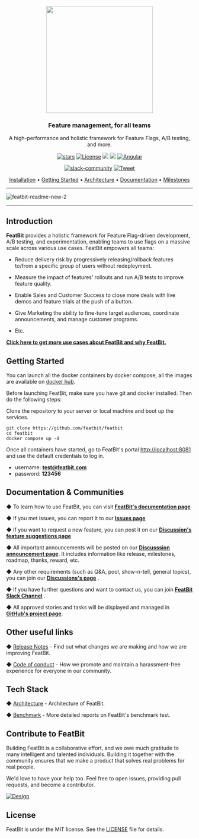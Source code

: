 

<div align="center">

<img src="https://user-images.githubusercontent.com/68597908/206148625-43f14f58-f3c0-4042-82a0-9f9421c270fa.png" width="288" > 

<h3 align="center">Feature management, for all teams</h3>

<p>
A high-performance and holistic framework for Feature Flags, A/B testing, and more.
</p>

<!--
Make New Badge Pattern badges inline
See https://github.com/all-?/all-contributors/issues/361#issuecomment-637166066
-->

[![stars](https://img.shields.io/github/stars/featbit/featbit.svg?style=flat&logo=github&colorB=red&label=stars)](https://github.com/featbit/featbit)                   [![License](https://img.shields.io/static/v1?label=license&message=MIT&color=brightgreen)](https://github.com/featbit/featbit/blob/main/LICENSE)
[![](https://img.shields.io/badge/.NET-%3E=6.0-6E359E?logo=csharp&logoColor=white)](https://dotnet.microsoft.com/)
[![](https://img.shields.io/badge/Python-%3E=3.9-FFDD53?logo=python&logoColor=white)](https://www.python.org/)
[![Angular](https://img.shields.io/badge/Angular-14.0-DD0031?logo=angular&logoColor=white)](https://angular.io/)                                                      

[![slack-community](https://img.shields.io/badge/slack-join-3CC798?style=social&logo=slack)](https://join.slack.com/t/featbit/shared_invite/zt-1ew5e2vbb-x6Apan1xZOaYMnFzqZkGNQ)                              [![Tweet](https://img.shields.io/twitter/url/http/shields.io.svg?style=social)](https://twitter.com/intent/tweet?text=A%20scalable%2C%20high-performance%2C%20and%20open-source%20Feature%20Management%20platform%20that%20empowers%20all%20teams%20to%20deliver%2C%20control%2C%20monetize%2C%20and%20experiment%20with%20their%20software%20at%20https%3A%2F%2Fgithub.com%2Ffeatbit%2Ffeatbit%0A%0A&hashtags=featureflags,dotnet,opensource,featureflag,featuremanagement&via=RealFeatBit)  

<p align="center">
  <a href="https://featbit.gitbook.io/docs/installation">Installation</a>  •
  <a href="https://featbit.gitbook.io/">Getting Started</a>  •
  <a href="https://featbit.gitbook.io/docs/tech-stack/architecture">Architecture</a>  •
  <a href="https://featbit.gitbook.io/">Documentation</a>  •
  <a href="https://github.com/featbit/featbit/discussions/categories/announcements">Milestones</a>
</p>
</div>


--------------------------------------------------

![featbit-readme-new-2](https://user-images.githubusercontent.com/68597908/205070601-bd35f8e8-6765-49e7-8d85-88364be9934b.gif)

--------------------------------------------------

## Introduction

**FeatBit** provides a holistic framework for Feature Flag-driven development, A/B testing, and experimentation, enabling teams to use flags on a massive scale across various use cases. FeatBit empowers all teams:

-	Reduce delivery risk by progressively releasing/rollback features to/from a specific group of users without redeployment.

-	Measure the impact of features’ rollouts and run A/B tests to improve feature quality.

-	Enable Sales and Customer Success to close more deals with live demos and feature trials at the push of a button.

-	Give Marketing the ability to fine-tune target audiences, coordinate announcements, and manage customer programs.

-	Etc.


[**Click here to get more use cases about FeatBit and why FeatBit.**](https://featbit.medium.com/introducing-featbit-e0cef61572a)







## Getting Started

You can launch all the docker containers by docker compose, all the images are available on [docker hub](https://hub.docker.com/u/featbit).

Before launching FeatBit, make sure you have git and docker installed. Then do the following steps:

Clone the repository to your server or local machine and boot up the services.
```
git clone https://github.com/featbit/featbit
cd featbit
docker compose up -d
```
Once all containers have started, go to FeatBit's portal [http://localhost:8081](http://localhost:8081) and use the default credentials to log in.
- username: **test@featbit.com**
- password: **123456**

## Documentation & Communities

◆ To learn how to use FeatBit, you can visit [**FeatBit's documentation page**](https://featbit.gitbook.io/docs/)

◆ If you met issues, you can report it to our [**Issues page**](https://github.com/featbit/featbit/issues)

◆ If you want to request a new feature, you can post it on our [**Discussion's feature suggestions page**](https://github.com/featbit/featbit/discussions/categories/feature-suggestions)

◆ All important announcements will be posted on our [**Discusssion announcement page**](https://github.com/featbit/featbit/discussions/categories/announcements). It includes information like release, milestones, roadmap, thanks, reward, etc.

◆ Any other requirements (such as Q&A, pool, show-n-tell, general topics), you can join our [**Discussions's page**](https://github.com/featbit/featbit/discussions) .

◆ If you have further questions and want to contact us, you can join [**FeatBit Slack Channel**](https://join.slack.com/t/featbit/shared_invite/zt-1ew5e2vbb-x6Apan1xZOaYMnFzqZkGNQ) .  

◆ All approved stories and tasks will be displayed and managed in [**GitHub's project page**](https://github.com/orgs/featbit/projects).


## Other useful links

◆  [Release Notes](https://github.com/featbit/featbit/releases) - Find out what changes we are making and how we are improving FeatBit.

◆  [Code of conduct](https://github.com/featbit/featbit/blob/main/code_of_conduct.md) - How we promote and maintain a harassment-free experience for everyone in our community.

## Tech Stack

◆  [Architecture](https://featbit.gitbook.io/docs/tech-stack/architecture) - Architecture of FeatBit.

◆  [Benchmark](https://featbit.gitbook.io/docs/tech-stack/benchmark) - More detailed reports on FeatBit's benchmark test. 


## Contribute to FeatBit

Building FeatBit is a collaborative effort, and we owe much gratitude to many intelligent and talented individuals. Building it together with the community ensures that we make a product that solves real problems for real people. 

We'd love to have your help too. Feel free to open issues, providing pull requests, and become a contributor.

[![Design](https://contribute.design/api/shield/featbit/featbit)](https://contribute.design/featbit/featbit)

## License

FeatBit is under the MIT license. See the [LICENSE](https://github.com/featbit/featbit/blob/main/LICENSE) file for details.
